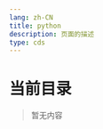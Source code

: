 ```yaml
---
lang: zh-CN  
title: python  
description: 页面的描述  
type: cds  
---
```


# 当前目录

> 暂无内容 

<Comment></Comment>
